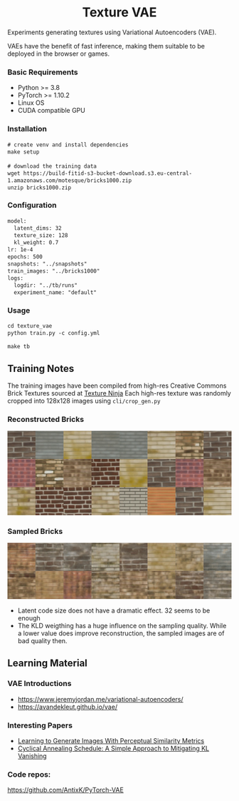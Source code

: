 <h1 align="center">
  <b>Texture VAE</b><br>
</h1>

Experiments generating textures using Variational Autoencoders (VAE).

VAEs have the benefit of fast inference, making them suitable to be deployed in the browser or games.


### Basic Requirements
* Python >= 3.8
* PyTorch >= 1.10.2
* Linux OS
* CUDA compatible GPU

### Installation
```
# create venv and install dependencies
make setup

# download the training data
wget https://build-fitid-s3-bucket-download.s3.eu-central-1.amazonaws.com/motesque/bricks1000.zip
unzip bricks1000.zip

```

### Configuration
```
model:
  latent_dims: 32
  texture_size: 128
  kl_weight: 0.7
lr: 1e-4
epochs: 500
snapshots: "../snapshots"
train_images: "../bricks1000"
logs:
  logdir: "../tb/runs"
  experiment_name: "default"
```

### Usage
```
cd texture_vae
python train.py -c config.yml
```

```
make tb
```
## Training Notes
The training images have been compiled from high-res Creative Commons Brick Textures sourced at [Texture Ninja](https://www.texture.ninja)
Each high-res texture was randomly cropped into 128x128 images using `cli/crop_gen.py`


### Reconstructed Bricks
![Reconstructed Bricks](bricks_reconstructed.jpg?raw=true "Bricks Reconstructed")

### Sampled Bricks
![Sampled Bricks](bricks_sampled.jpg?raw=true "Bricks Sampled")

* Latent code size does not have a dramatic effect. 32 seems to be enough
* The KLD weigthing has a huge influence on the sampling quality. While a lower value
  does improve reconstruction, the sampled images are of bad quality then.


## Learning Material
### VAE Introductions
* https://www.jeremyjordan.me/variational-autoencoders/
* https://avandekleut.github.io/vae/

### Interesting Papers
* [Learning to Generate Images With Perceptual Similarity Metrics](https://arxiv.org/pdf/1511.06409.pdf)
* [Cyclical Annealing Schedule: A Simple Approach to Mitigating KL Vanishing](https://aclanthology.org/N19-1021.pdf)

### Code repos:
https://github.com/AntixK/PyTorch-VAE

